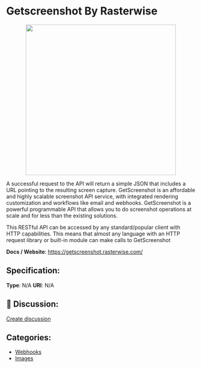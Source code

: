 # Getscreenshot By Rasterwise
<p align="center">
    <img width="400" src="https://raw.githubusercontent.com/apis-list/apis-list/main/apis/getscreenshot-by-rasterwise/logo_256x256.png" />
</p>

A successful request to the API will return a simple JSON that includes a URL pointing to the resulting screen capture.  GetScreenshot is an affordable and highly scalable screenshot API service, with integrated rendering customization and workflows like email and webhooks. GetScreenshot is a powerful programmable API that allows you to do screenshot operations at scale and for less than the existing solutions. 

This RESTful API can be accessed by any standard/popular client with HTTP capabilities. This means that almost any language with an HTTP request library or built-in module can make calls to GetScreenshot

**Docs / Website**: https://getscreenshot.rasterwise.com/

## Specification:
**Type**:  N/A 
**URI**:  N/A 

## 💬 Discussion:
[Create discussion](https://github.com/apis-list/apis-list/discussions/new)

## Categories:
- [Webhooks](https://github.com/apis-list/apis-list#webhooks)
- [Images](https://github.com/apis-list/apis-list#images)



